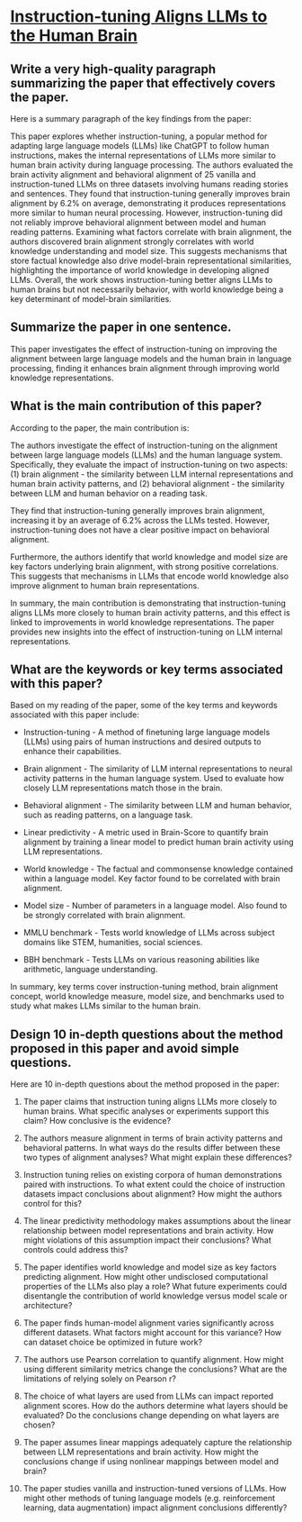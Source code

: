 # [Instruction-tuning Aligns LLMs to the Human Brain](https://arxiv.org/abs/2312.00575)

## Write a very high-quality paragraph summarizing the paper that effectively covers the paper.

 Here is a summary paragraph of the key findings from the paper:

This paper explores whether instruction-tuning, a popular method for adapting large language models (LLMs) like ChatGPT to follow human instructions, makes the internal representations of LLMs more similar to human brain activity during language processing. The authors evaluated the brain activity alignment and behavioral alignment of 25 vanilla and instruction-tuned LLMs on three datasets involving humans reading stories and sentences. They found that instruction-tuning generally improves brain alignment by 6.2% on average, demonstrating it produces representations more similar to human neural processing. However, instruction-tuning did not reliably improve behavioral alignment between model and human reading patterns. Examining what factors correlate with brain alignment, the authors discovered brain alignment strongly correlates with world knowledge understanding and model size. This suggests mechanisms that store factual knowledge also drive model-brain representational similarities, highlighting the importance of world knowledge in developing aligned LLMs. Overall, the work shows instruction-tuning better aligns LLMs to human brains but not necessarily behavior, with world knowledge being a key determinant of model-brain similarities.


## Summarize the paper in one sentence.

 This paper investigates the effect of instruction-tuning on improving the alignment between large language models and the human brain in language processing, finding it enhances brain alignment through improving world knowledge representations.


## What is the main contribution of this paper?

 According to the paper, the main contribution is:

The authors investigate the effect of instruction-tuning on the alignment between large language models (LLMs) and the human language system. Specifically, they evaluate the impact of instruction-tuning on two aspects: (1) brain alignment - the similarity between LLM internal representations and human brain activity patterns, and (2) behavioral alignment - the similarity between LLM and human behavior on a reading task. 

They find that instruction-tuning generally improves brain alignment, increasing it by an average of 6.2% across the LLMs tested. However, instruction-tuning does not have a clear positive impact on behavioral alignment. 

Furthermore, the authors identify that world knowledge and model size are key factors underlying brain alignment, with strong positive correlations. This suggests that mechanisms in LLMs that encode world knowledge also improve alignment to human brain representations.

In summary, the main contribution is demonstrating that instruction-tuning aligns LLMs more closely to human brain activity patterns, and this effect is linked to improvements in world knowledge representations. The paper provides new insights into the effect of instruction-tuning on LLM internal representations.


## What are the keywords or key terms associated with this paper?

 Based on my reading of the paper, some of the key terms and keywords associated with this paper include:

- Instruction-tuning - A method of finetuning large language models (LLMs) using pairs of human instructions and desired outputs to enhance their capabilities.

- Brain alignment - The similarity of LLM internal representations to neural activity patterns in the human language system. Used to evaluate how closely LLM representations match those in the brain. 

- Behavioral alignment - The similarity between LLM and human behavior, such as reading patterns, on a language task. 

- Linear predictivity - A metric used in Brain-Score to quantify brain alignment by training a linear model to predict human brain activity using LLM representations.

- World knowledge - The factual and commonsense knowledge contained within a language model. Key factor found to be correlated with brain alignment.

- Model size - Number of parameters in a language model. Also found to be strongly correlated with brain alignment.  

- MMLU benchmark - Tests world knowledge of LLMs across subject domains like STEM, humanities, social sciences.

- BBH benchmark - Tests LLMs on various reasoning abilities like arithmetic, language understanding.

In summary, key terms cover instruction-tuning method, brain alignment concept, world knowledge measure, model size, and benchmarks used to study what makes LLMs similar to the human brain.


## Design 10 in-depth questions about the method proposed in this paper and avoid simple questions.

 Here are 10 in-depth questions about the method proposed in the paper:

1. The paper claims that instruction tuning aligns LLMs more closely to human brains. What specific analyses or experiments support this claim? How conclusive is the evidence?

2. The authors measure alignment in terms of brain activity patterns and behavioral patterns. In what ways do the results differ between these two types of alignment analyses? What might explain these differences? 

3. Instruction tuning relies on existing corpora of human demonstrations paired with instructions. To what extent could the choice of instruction datasets impact conclusions about alignment? How might the authors control for this?

4. The linear predictivity methodology makes assumptions about the linear relationship between model representations and brain activity. How might violations of this assumption impact their conclusions? What controls could address this?  

5. The paper identifies world knowledge and model size as key factors predicting alignment. How might other undisclosed computational properties of the LLMs also play a role? What future experiments could disentangle the contribution of world knowledge versus model scale or architecture?

6. The paper finds human-model alignment varies significantly across different datasets. What factors might account for this variance? How can dataset choice be optimized in future work?

7. The authors use Pearson correlation to quantify alignment. How might using different similarity metrics change the conclusions? What are the limitations of relying solely on Pearson r?

8. The choice of what layers are used from LLMs can impact reported alignment scores. How do the authors determine what layers should be evaluated? Do the conclusions change depending on what layers are chosen?

9. The paper assumes linear mappings adequately capture the relationship between LLM representations and brain activity. How might the conclusions change if using nonlinear mappings between model and brain?  

10. The paper studies vanilla and instruction-tuned versions of LLMs. How might other methods of tuning language models (e.g. reinforcement learning, data augmentation) impact alignment conclusions differently?
